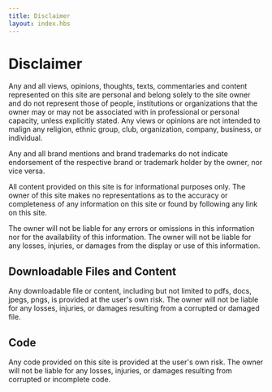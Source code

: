 ```yaml
---
title: Disclaimer
layout: index.hbs
---
```


# Disclaimer

Any and all views, opinions, thoughts, texts, commentaries and content represented on this site are personal and belong solely to the site owner and do not represent those of people, institutions or organizations that the owner may or may not be associated with in professional or personal capacity, unless explicitly stated. Any views or opinions are not intended to malign any religion, ethnic group, club, organization, company, business, or individual.

Any and all brand mentions and brand trademarks do not indicate endorsement of the respective brand or trademark holder by the owner, nor vice versa.

All content provided on this site is for informational purposes only. The owner of this site makes no representations as to the accuracy or completeness of any information on this site or found by following any link on this site.

The owner will not be liable for any errors or omissions in this information nor for the availability of this information. The owner will not be liable for any losses, injuries, or damages from the display or use of this information.

## Downloadable Files and Content

Any downloadable file or content, including but not limited to pdfs, docs, jpegs, pngs, is provided at the user's own risk. The owner will not be liable for any losses, injuries, or damages resulting from a corrupted or damaged file.

## Code

Any code provided on this site is provided at the user's own risk. The owner will not be liable for any losses, injuries, or damages resulting from corrupted or incomplete code.